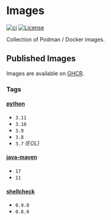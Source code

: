 # Images

[![ci](https://github.com/jhnc-oss/images/actions/workflows/ci.yml/badge.svg)](https://github.com/jhnc-oss/images/actions/workflows/ci.yml)
[![License](https://img.shields.io/badge/license-MIT-yellow.svg)](LICENSE)

Collection of Podman / Docker images.

## Published Images

Images are available on [GHCR](https://github.com/jhnc-oss/images/pkgs/container/images%2Fpython).

### Tags

#### [python](./python/Dockerfile)

- `3.11`
- `3.10`
- `3.9`
- `3.8`
- `3.7` *(EOL)*

#### [java-maven](./java-maven/Dockerfile)

- `17`
- `11`

#### [shellcheck](./shellcheck/Dockerfile)

- `0.9.0`
- `0.8.0`

